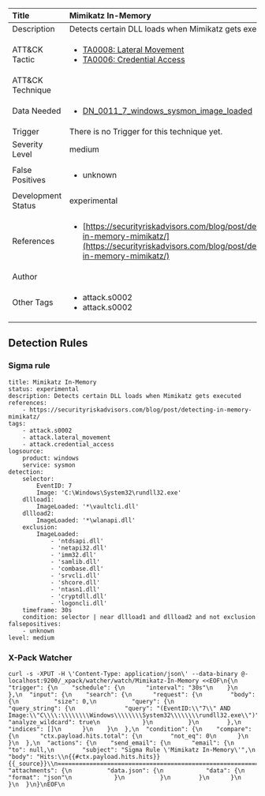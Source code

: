 | Title                | Mimikatz In-Memory                                                                                                                                                 |
|:---------------------|:------------------------------------------------------------------------------------------------------------------------------------------------------------|
| Description          | Detects certain DLL loads when Mimikatz gets executed                                                                                                                                           |
| ATT&amp;CK Tactic    | <ul><li>[TA0008: Lateral Movement](https://attack.mitre.org/tactics/TA0008)</li><li>[TA0006: Credential Access](https://attack.mitre.org/tactics/TA0006)</li></ul>  |
| ATT&amp;CK Technique | <ul></ul>                             |
| Data Needed          | <ul><li>[DN_0011_7_windows_sysmon_image_loaded](../Data_Needed/DN_0011_7_windows_sysmon_image_loaded.md)</li></ul>                                                         |
| Trigger              |  There is no Trigger for this technique yet.  |
| Severity Level       | medium                                                                                                                                                 |
| False Positives      | <ul><li>unknown</li></ul>                                                                  |
| Development Status   | experimental                                                                                                                                                |
| References           | <ul><li>[https://securityriskadvisors.com/blog/post/detecting-in-memory-mimikatz/](https://securityriskadvisors.com/blog/post/detecting-in-memory-mimikatz/)</li></ul>                                                          |
| Author               |                                                                                                                                                 |
| Other Tags           | <ul><li>attack.s0002</li><li>attack.s0002</li></ul> | 

## Detection Rules

### Sigma rule

```
title: Mimikatz In-Memory
status: experimental
description: Detects certain DLL loads when Mimikatz gets executed
references:
    - https://securityriskadvisors.com/blog/post/detecting-in-memory-mimikatz/
tags:
    - attack.s0002
    - attack.lateral_movement
    - attack.credential_access
logsource:
    product: windows
    service: sysmon
detection:
    selector:
        EventID: 7
        Image: 'C:\Windows\System32\rundll32.exe'
    dllload1:
        ImageLoaded: '*\vaultcli.dll'
    dllload2:
        ImageLoaded: '*\wlanapi.dll'        
    exclusion:
        ImageLoaded:
            - 'ntdsapi.dll'
            - 'netapi32.dll'
            - 'imm32.dll'
            - 'samlib.dll'
            - 'combase.dll'
            - 'srvcli.dll'
            - 'shcore.dll'
            - 'ntasn1.dll'
            - 'cryptdll.dll'
            - 'logoncli.dll'
    timeframe: 30s
    condition: selector | near dllload1 and dllload2 and not exclusion
falsepositives:
    - unknown
level: medium

```








### X-Pack Watcher

```
curl -s -XPUT -H \'Content-Type: application/json\' --data-binary @- localhost:9200/_xpack/watcher/watch/Mimikatz-In-Memory <<EOF\n{\n  "trigger": {\n    "schedule": {\n      "interval": "30s"\n    }\n  },\n  "input": {\n    "search": {\n      "request": {\n        "body": {\n          "size": 0,\n          "query": {\n            "query_string": {\n              "query": "(EventID:\\"7\\" AND Image:\\"C\\\\:\\\\\\\\Windows\\\\\\\\System32\\\\\\\\rundll32.exe\\")",\n              "analyze_wildcard": true\n            }\n          }\n        },\n        "indices": []\n      }\n    }\n  },\n  "condition": {\n    "compare": {\n      "ctx.payload.hits.total": {\n        "not_eq": 0\n      }\n    }\n  },\n  "actions": {\n    "send_email": {\n      "email": {\n        "to": null,\n        "subject": "Sigma Rule \'Mimikatz In-Memory\'",\n        "body": "Hits:\\n{{#ctx.payload.hits.hits}}{{_source}}\\n================================================================================\\n{{/ctx.payload.hits.hits}}",\n        "attachments": {\n          "data.json": {\n            "data": {\n              "format": "json"\n            }\n          }\n        }\n      }\n    }\n  }\n}\nEOF\n
```




